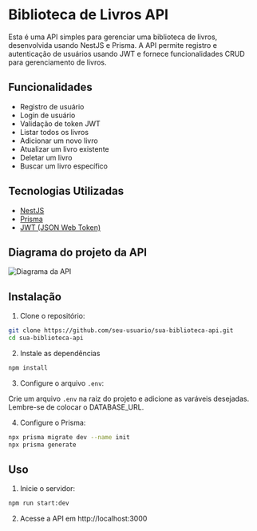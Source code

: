 # Biblioteca de Livros API

Esta é uma API simples para gerenciar uma biblioteca de livros, desenvolvida usando NestJS e Prisma. A API permite registro e autenticação de usuários usando JWT e fornece funcionalidades CRUD para gerenciamento de livros.

## Funcionalidades

- Registro de usuário
- Login de usuário
- Validação de token JWT
- Listar todos os livros
- Adicionar um novo livro
- Atualizar um livro existente
- Deletar um livro
- Buscar um livro específico

## Tecnologias Utilizadas

- [NestJS](https://nestjs.com/)
- [Prisma](https://www.prisma.io/)
- [JWT (JSON Web Token)](https://jwt.io/)

## Diagrama do projeto da API

![Diagrama da API](./imagens/auth-api-diagram.png)

## Instalação

1. Clone o repositório:

```bash
git clone https://github.com/seu-usuario/sua-biblioteca-api.git
cd sua-biblioteca-api
```

2. Instale as dependências

```bash
npm install
```

3. Configure o arquivo `.env`:

Crie um arquivo `.env` na raiz do projeto e adicione as varáveis desejadas. Lembre-se de colocar o DATABASE_URL.

4. Configure o Prisma:

```bash
npx prisma migrate dev --name init
npx prisma generate
```

## Uso

1. Inicie o servidor:

```bash
npm run start:dev
```

2. Acesse a API em http://localhost:3000
